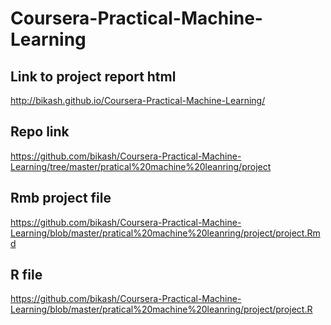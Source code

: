 # Coursera-Practical-Machine-Learning


## Link to project report html
http://bikash.github.io/Coursera-Practical-Machine-Learning/

## Repo link
https://github.com/bikash/Coursera-Practical-Machine-Learning/tree/master/pratical%20machine%20leanring/project

## Rmb project file
https://github.com/bikash/Coursera-Practical-Machine-Learning/blob/master/pratical%20machine%20leanring/project/project.Rmd

## R file
https://github.com/bikash/Coursera-Practical-Machine-Learning/blob/master/pratical%20machine%20leanring/project/project.R


